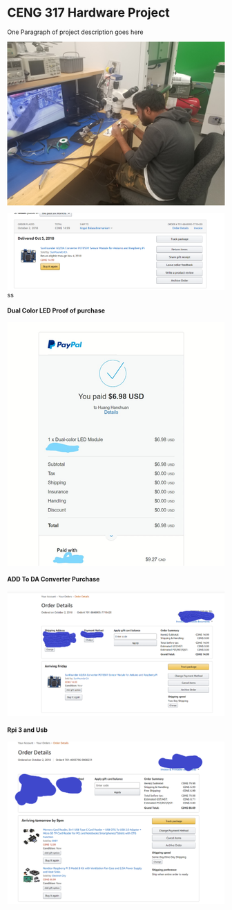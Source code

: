 # CENG 317 Hardware Project

One Paragraph of project description goes here

![Parts](https://raw.githubusercontent.com/KogulB/KogulBCENG317Project/master/KogulSoldering.jpg)

![Parts](https://raw.githubusercontent.com/KogulB/KogulBCENG317Project/master/ProofofDelivery.PNG)ss

#### Dual Color LED Proof of purchase

![Parts](https://raw.githubusercontent.com/KogulB/KogulBCENG317Project/master/documentation/Dual%20Color%20Led.jpg)
	
	
#### ADD To DA Converter Purchase  

![Parts](https://raw.githubusercontent.com/KogulB/KogulBCENG317Project/master/documentation/SunfounderADDApcf8591.PNG)

#### Rpi 3 and Usb 

![Parts](https://raw.githubusercontent.com/KogulB/KogulBCENG317Project/master/documentation/UsbandRpi3.PNG)

